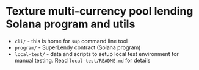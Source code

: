 # Texture multi-currency pool lending Solana program and utils

* `cli/` - this is home for `sup` command line tool
* `program/` - SuperLendy contract (Solana program)
* `local-test/` - data and scripts to setup local test environment for manual testing. Read `local-test/README.md` for details
